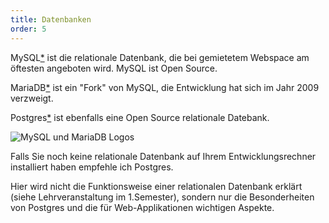 ```yaml
---
title: Datenbanken
order: 5
---
```


MySQL[*](http://www.mysql.com/) ist die relationale Datenbank, die bei
gemietetem Webspace am öftesten angeboten wird. MySQL ist Open Source.

MariaDB[*](https://mariadb.org/) ist ein "Fork" von MySQL, die Entwicklung hat
sich im Jahr 2009 verzweigt. 

Postgres[*](http://www.postgresql.org/) ist ebenfalls eine Open Source relationale Datebank.

![MySQL und MariaDB Logos](/images/mysql-und-mariadb-logo.png)

Falls Sie noch keine relationale Datenbank auf Ihrem Entwicklungsrechner
installiert haben empfehle ich Postgres.

Hier wird nicht die Funktionsweise einer relationalen Datenbank erklärt (siehe
Lehrveranstaltung im 1.Semester), sondern nur die Besonderheiten von
Postgres und die für Web-Applikationen wichtigen Aspekte.

